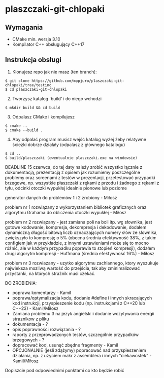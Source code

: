 # plaszczaki-git-chlopaki
## Wymagania
- CMake min. wersja 3.10
- Kompilator C++ obsługujący C++17
## Instrukcja obsługi
1. Klonujesz repo jak nie masz (ten branch):
```console
$ git clone https://github.com/mppjuro/plaszczaki-git-chlopaki/tree/testing
$ cd plaszczaki-git-chlopaki
```
2. Tworzysz katalog 'build' i do niego wchodzi
```console
$ mkdir build && cd build
```
3. Odpalasz CMake i kompilujesz
```console
$ cmake ..
$ cmake --build .
```
4. Aby odpalać program musisz wejść katalog wyżej żeby relatywne ścieżki dobrze działały (odpalasz z głównego katalogu)
```console
$ cd ..
$ build/plaszczaki (ewentualnie plaszczaki.exe na windowsie)
```

DEADLINE 15 czerwca, do tej daty należy zrobić wszystko łącznie z dokumentacją, prezentacją z opisem jak rozumiemy poszczególne problemy oraz screenami z testów w prezentacji, przetestować przypadki brzegowe, np. wszystkie płaszczaki z rękami z przodu i żadnego z rękami z tyłu, odcinki otoczki wypukłej idealnie pionowe lub poziome

generator danych do problemów 1 i 2 zrobiony - Miłosz

problem nr 1 rozwiązany z wykorzystaniem bibliotek graficznych oraz algorytmu Grahama do obliczenia otoczki wypukłej - Miłosz

problem nr 2 rozwiązany - jest zamiana poli na boli itp. wg słownika, jest gotowe kodowanie, kompresja, dekompresja i dekodowanie, dodałem dynamiczną długość bitową liczb oznaczających numery słów ze słownika, zwiększyło to kompresję o 5% (obecna średnia efektywność 38%, z takim configiem jak w przykładzie, z innymi ustawieniami może się to mocno różnić, ale w każdym przypadku poprawia to stopień kompresji), dodałem drugi algorytm kompresji - Huffmana (średnia efektywność 16%) - Miłosz

problem nr 3 rozwiazany - uzytko algorytmu zachlannego, ktory wyszukuje najwieksza mozliwą wartość do przejścia, tak aby zminimalizować przystanki, na których strażnik musi czekać.

DO ZROBIENIA:
- poprawa komentarzy - Kamil
- poprawa/optymalizacja kodu, dodanie #define i innych skracających kod instrukcji, przyspieszenie kodu (np. instrukcjami z C++20 lub C++23) - Kamil/Miłosz
- Zamiana problemu 3 na jezyk angielski i dodanie wczytywania energii straznikow z pliku
- dokumentacja - ?
- opis poprawności rozwiązania - ?
- raporty z przeprowadzonych testów, szczególnie przypadków brzegowych - ?
- dopracować kod, usunąć zbędne fragmenty - Kamil
- OPCJONALNIE (jeśli zdążymy) popracować nad przyspieszeniem działania, np. z użyciem makr z assemblera i innych "ciekawostek" - Kamil/Miłosz

Dopiszcie pod odpowiednimi punktami co kto będzie robić
